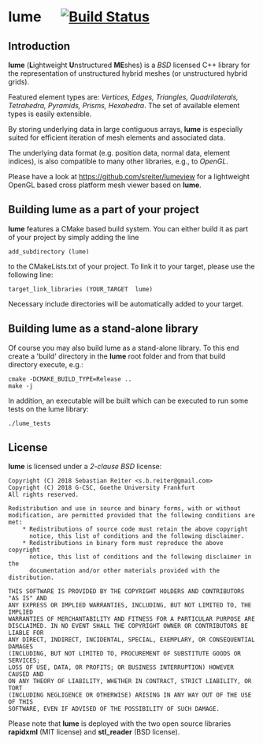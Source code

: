 # lume &nbsp;&nbsp;&nbsp;&nbsp; [![Build Status](https://travis-ci.com/sreiter/lume.svg?branch=master)](https://travis-ci.com/sreiter/lume)
## Introduction
**lume** (**L**ightweight **U**nstructured **ME**shes) is a *BSD* licensed C++ library for the representation of unstructured hybrid meshes (or unstructured hybrid grids).

Featured element types are: *Vertices, Edges, Triangles, Quadrilaterals, Tetrahedra, Pyramids, Prisms, Hexahedra*.
The set of available element types is easily extensible.

By storing underlying data in large contiguous arrays, **lume** is especially suited for efficient iteration of mesh elements and associated data.

The underlying data format (e.g. position data, normal data, element indices), is also compatible to many other libraries, e.g., to *OpenGL*.

Please have a look at https://github.com/sreiter/lumeview for a lightweight OpenGL based cross platform mesh viewer based on **lume**.

## Building lume as a part of your project
**lume** features a CMake based build system. You can either build it as part of your project by simply adding the line
    
    add_subdirectory (lume)

to the CMakeLists.txt of your project. To link it to your target, please use the following line:

    target_link_libraries (YOUR_TARGET  lume)

Necessary include directories will be automatically added to your target.

## Building lume as a stand-alone library
Of course you may also build lume as a stand-alone library. To this end create a 'build' directory in the **lume** root folder and from that build directory execute, e.g.:

    cmake -DCMAKE_BUILD_TYPE=Release ..
    make -j

In addition, an executable will be built which can be executed to run some tests on the lume library:

    ./lume_tests

## License
**lume** is licensed under a *2-clause BSD* license:

    Copyright (C) 2018 Sebastian Reiter <s.b.reiter@gmail.com>
    Copyright (C) 2018 G-CSC, Goethe University Frankfurt
    All rights reserved.
    
    Redistribution and use in source and binary forms, with or without
    modification, are permitted provided that the following conditions are met:
        * Redistributions of source code must retain the above copyright
          notice, this list of conditions and the following disclaimer.
        * Redistributions in binary form must reproduce the above copyright
          notice, this list of conditions and the following disclaimer in the
          documentation and/or other materials provided with the distribution.
    
    THIS SOFTWARE IS PROVIDED BY THE COPYRIGHT HOLDERS AND CONTRIBUTORS "AS IS" AND
    ANY EXPRESS OR IMPLIED WARRANTIES, INCLUDING, BUT NOT LIMITED TO, THE IMPLIED
    WARRANTIES OF MERCHANTABILITY AND FITNESS FOR A PARTICULAR PURPOSE ARE
    DISCLAIMED. IN NO EVENT SHALL THE COPYRIGHT OWNER OR CONTRIBUTORS BE LIABLE FOR
    ANY DIRECT, INDIRECT, INCIDENTAL, SPECIAL, EXEMPLARY, OR CONSEQUENTIAL DAMAGES
    (INCLUDING, BUT NOT LIMITED TO, PROCUREMENT OF SUBSTITUTE GOODS OR SERVICES;
    LOSS OF USE, DATA, OR PROFITS; OR BUSINESS INTERRUPTION) HOWEVER CAUSED AND
    ON ANY THEORY OF LIABILITY, WHETHER IN CONTRACT, STRICT LIABILITY, OR TORT
    (INCLUDING NEGLIGENCE OR OTHERWISE) ARISING IN ANY WAY OUT OF THE USE OF THIS
    SOFTWARE, EVEN IF ADVISED OF THE POSSIBILITY OF SUCH DAMAGE.

Please note that **lume** is deployed with the two open source libraries **rapidxml** (MIT license) and **stl_reader** (BSD license).
